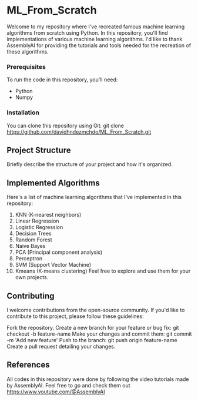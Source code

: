 # ML_From_Scratch
Welcome to my repository where I've recreated famous machine learning algorithms from scratch using Python. In this repository, you'll find implementations of various machine learning algorithms.
I'd like to thank AssemblyAI for providing the tutorials and tools needed for the recreation of these algorithms.


### Prerequisites
To run the code in this repository, you'll need:
- Python
- Numpy

### Installation
You can clone this repository using Git:
git clone https://github.com/davidhndezmchdo/ML_From_Scratch.git

## Project Structure
Briefly describe the structure of your project and how it's organized.

## Implemented Algorithms
Here's a list of machine learning algorithms that I've implemented in this repository:

1. KNN (K-nearest neighbors)
2. Linear Regression
3. Logistic Regression
4. Decision Trees
5. Random Forest
6. Naive Bayes
7. PCA (Principal component analysis)
8. Perceptron
9. SVM (Support Vector Machine)
10. Kmeans (K-means clustering)
Feel free to explore and use them for your own projects.

## Contributing
I welcome contributions from the open-source community. If you'd like to contribute to this project, please follow these guidelines:

Fork the repository.
Create a new branch for your feature or bug fix: git checkout -b feature-name
Make your changes and commit them: git commit -m 'Add new feature'
Push to the branch: git push origin feature-name
Create a pull request detailing your changes.

## References
All codes in this repository were done by following the video tutorials made by AssemblyAI.
Feel free to go and check them out https://www.youtube.com/@AssemblyAI

